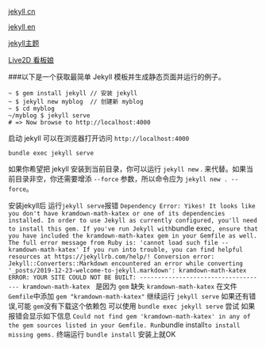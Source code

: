 



[jekyll cn](http://jekyllcn.com)

[jekyll en](https://jekyllrb.com/)

[jekyll主题](http://jekyllthemes.org/)

[Live2D 看板娘](https://www.fghrsh.net/post/123.html)

###以下是一个获取最简单 Jekyll 模板并生成静态页面并运行的例子。

```
~ $ gem install jekyll // 安装 jekyll
~ $ jekyll new myblog  // 创建新 myblog
~ $ cd myblog
~/myblog $ jekyll serve
# => Now browse to http://localhost:4000
```

启动 jekyll 可以在浏览器打开访问 `http://localhost:4000`
```
bundle exec jekyll serve
```

如果你希望把 jekyll 安装到当前目录，你可以运行 `jekyll new` . 来代替。如果当前目录非空，你还需要增添 `--force` 参数，所以命令应为 `jekyll new . --force`。


安装jekyll后 
运行`jekyll serve`报错
`
Dependency Error: Yikes! It looks like you don't have kramdown-math-katex or one of its dependencies installed. In order to use Jekyll as currently configured, you'll need to install this gem. If you've run Jekyll with `bundle exec`, ensure that you have included the kramdown-math-katex gem in your Gemfile as well. The full error message from Ruby is: 'cannot load such file -- kramdown-math-katex' If you run into trouble, you can find helpful resources at https://jekyllrb.com/help/!
  Conversion error: Jekyll::Converters::Markdown encountered an error while converting '_posts/2019-12-23-welcome-to-jekyll.markdown':
                    kramdown-math-katex
             ERROR: YOUR SITE COULD NOT BE BUILT:
                    ------------------------------------
                    kramdown-math-katex
`
是因为 `gem` 缺失 `kramdown-math-katex`
在文件 `Gemfile`中添加 `gem "kramdown-math-katex"`
继续运行 `jekyll serve`
如果还有错误,可能 `gem`没有下载这个依赖包
可以使用 `bundle exec jekyll serve` 尝试
如果报错会显示如下信息
`
Could not find gem 'kramdown-math-katex' in any of the gem sources listed in your Gemfile.
Run `bundle install` to install missing gems.
`
终端运行 `bundle install` 安装上就OK
